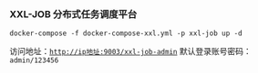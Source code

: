 

### XXL-JOB 分布式任务调度平台

```
docker-compose -f docker-compose-xxl.yml -p xxl-job up -d
```

访问地址：[`http://ip地址:9003/xxl-job-admin`](https://gitee.com/link?target=http%3A%2F%2F127.0.0.1%3A9003%2Fxxl-job-admin) 默认登录账号密码：`admin/123456`